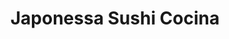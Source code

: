 ---
layout: place
title: "Japonessa Sushi Cocina"
permalink: /washington/seattle/japonessa-sushi-cocina.html
stateAbbr: WA
stateName: Washington
cityName: Seattle
place_id: ChIJUwksT7JqkFQR3kjlZYrA0XY
photos:
  - name: >-
      places/ChIJUwksT7JqkFQR3kjlZYrA0XY/photos/AUy1YQ0ukHBpbqKbTxceq_gsEAk2G4RdO4iID7XyPCjzC1Ei7GBegUK_l8BpOFHEz-9XHlhG6vDIFER9v40JvSUa8OLyublTYJkKyzPL6y5u9YfjKhiNpcL0iItfLG6HD1_5bN38f9Iip1WYHKJDsD923dWVVy4OQq2js6l_00U3RtMCahaMaaMNCbn_yWCqcCruglAUkrG-m24ociKDNiLCjrvGakof8mHzw7tVzNUCa0iYRb1lHcDtXKPGCLcL4PK1pshdGk_Ub7cT9otYKj5TbMG9DvTTFkdoK2eFOE_PJptnHA
    widthPx: 4032
    heightPx: 3024
    authorAttributions:
      - displayName: Japonessa Sushi Cocina
        uri: https://maps.google.com/maps/contrib/109505825473729085092
        photoUri: >-
          https://lh3.googleusercontent.com/a-/ALV-UjU5fwo0Y60ajEtzj7kPBfRLx9abLiDesFWsieQFWmXRXQsQ5eHr=s100-p-k-no-mo
    flagContentUri: >-
      https://www.google.com/local/imagery/report/?cb_client=maps_api_places.places_api&image_key=!1e10!2sAF1QipNwZs8sTaeG3FoDY32WjTRaRc3EfMJK8h5g0kwl&hl=en-US
    googleMapsUri: >-
      https://www.google.com/maps/place//data=!3m4!1e2!3m2!1sAF1QipNwZs8sTaeG3FoDY32WjTRaRc3EfMJK8h5g0kwl!2e10!4m2!3m1!1s0x54906ab24f2c0953:0x76d1c08a65e548de
  - name: >-
      places/ChIJUwksT7JqkFQR3kjlZYrA0XY/photos/AUy1YQ26CGEh9Il2E0w1Ss2ghklu5F3lmUGskyV587iImcEkpVf3BEh49znRAW9QUudW6zWlDCE0t020v8KxHlLgOtMSHxwkRI0tRxcCjkFLLvzwPy5sC3CYYwJWsKI9qO3qp-dyjAcHinSnHfS6rBOKJJep2oGiY3R7OTRmS8BmS6Z79OyPq2c-PjJzx7KO4GS0nTEUXgxaNDl0D-ZhiYjhlyuA-NB_wMPSI8oqB1tMIPuHXjw3X1xmM2j6FbU5Wu8c47-D3lK-6tMy8RbUPZRm8RL43wiMeJtpi_nEs_U7Len-OA
    widthPx: 1063
    heightPx: 1600
    authorAttributions:
      - displayName: Japonessa Sushi Cocina
        uri: https://maps.google.com/maps/contrib/109505825473729085092
        photoUri: >-
          https://lh3.googleusercontent.com/a-/ALV-UjU5fwo0Y60ajEtzj7kPBfRLx9abLiDesFWsieQFWmXRXQsQ5eHr=s100-p-k-no-mo
    flagContentUri: >-
      https://www.google.com/local/imagery/report/?cb_client=maps_api_places.places_api&image_key=!1e10!2sAF1QipMK9xpp4M-Y7FPvRmHEBZpSKox7QEh3q3OWp4eb&hl=en-US
    googleMapsUri: >-
      https://www.google.com/maps/place//data=!3m4!1e2!3m2!1sAF1QipMK9xpp4M-Y7FPvRmHEBZpSKox7QEh3q3OWp4eb!2e10!4m2!3m1!1s0x54906ab24f2c0953:0x76d1c08a65e548de
  - name: >-
      places/ChIJUwksT7JqkFQR3kjlZYrA0XY/photos/AUy1YQ1Je7EI81RVxmQsk7UX5SJXGr3ggXIXAUsSfoCMNJJ4q4tt2ny3XowMl35t1uGHhIln5jhggt2jzlnUqCQUGK8alJi7EFVDeIEF8R9-CQpE7zoY-QwqoUVXOQxZSk-Drj9NX6m38WDXXyA6vDBczB1vaAdBvrPNFeYsf9taOGr9lJIfG2g7TrhpzJ66HTeNfbuemZxXCNxr1pdtP-sAbGmrHlFMKSuedK7KODZnwiyiwCD5Tky-UtL9Mztugg5DPqitZVjMJigZsnun5KJNHz-lJIUhYgoqZ9mFhCWQRxrue6iln7aca8CWA7giOVwZrT3ZKr-a4hp78vsNSkI_VlF7MjNHJwGhtr80YHmfjTMI1FGZozy7N7bFlZkqy4JDeVjlGir1XlwmcKmwaLkT6LxYa7GKc6zU56tBYx_9pfvZYg
    widthPx: 1125
    heightPx: 1290
    authorAttributions:
      - displayName: Anita M
        uri: https://maps.google.com/maps/contrib/106773577802227193947
        photoUri: >-
          https://lh3.googleusercontent.com/a-/ALV-UjVEnbmhunNtvzWuP0ownA7ly7P0zxuNhACXJS30_MMK-J0ZMDK3=s100-p-k-no-mo
    flagContentUri: >-
      https://www.google.com/local/imagery/report/?cb_client=maps_api_places.places_api&image_key=!1e10!2sCIHM0ogKEICAgMCI7MuJYQ&hl=en-US
    googleMapsUri: >-
      https://www.google.com/maps/place//data=!3m4!1e2!3m2!1sCIHM0ogKEICAgMCI7MuJYQ!2e10!4m2!3m1!1s0x54906ab24f2c0953:0x76d1c08a65e548de
  - name: >-
      places/ChIJUwksT7JqkFQR3kjlZYrA0XY/photos/AUy1YQ3ZWemFSWexN-0kc6LaDzQYNItVmz1Lz1OhdvVLw5L0hHu_STGymwSTO3d9uSni-1K_MmiO65ymBC8B8j5dn7H3jvyvcC_SabTD9FmKHctfBcV3F7JZwvJfFgCMbia4EszgBdgfakvRbYe0Z9iyve-EFBBecqS0fRQObb9iq_aWlOTxEibtYLRfvSFb8AlutD6_6Mx9an-Pz9J3Gm2C87b3xuRDe9XrIPp901xmyjCrtd36zOwzER60TmGqsIUmxcZabPdAQmab571pNJRL2k6KVrBrrNJH6BNQWT5gY1KOZA
    widthPx: 527
    heightPx: 517
    authorAttributions:
      - displayName: Japonessa Sushi Cocina
        uri: https://maps.google.com/maps/contrib/109505825473729085092
        photoUri: >-
          https://lh3.googleusercontent.com/a-/ALV-UjU5fwo0Y60ajEtzj7kPBfRLx9abLiDesFWsieQFWmXRXQsQ5eHr=s100-p-k-no-mo
    flagContentUri: >-
      https://www.google.com/local/imagery/report/?cb_client=maps_api_places.places_api&image_key=!1e10!2sAF1QipMESgiYUTEGYd7C9L1J2qhhiFkJTI15gyeKbFAz&hl=en-US
    googleMapsUri: >-
      https://www.google.com/maps/place//data=!3m4!1e2!3m2!1sAF1QipMESgiYUTEGYd7C9L1J2qhhiFkJTI15gyeKbFAz!2e10!4m2!3m1!1s0x54906ab24f2c0953:0x76d1c08a65e548de
  - name: >-
      places/ChIJUwksT7JqkFQR3kjlZYrA0XY/photos/AUy1YQ3Oh9GVNQuhR4CfdTTPVpRfazLTaA0fXm2w7m4t5uRHvSJuuBXVX6azQSd8ezgRtS2OUmy41zOrOBQ8jQaEVVoXjS62uUmafpJ2RMBw4NBNRIQ04S7l4unyakSReghoR1otSEtulhy_qBS1F4WFOk9Pw_B2P2dQeu7ldZ_VFmfzuLEBO-7C1JooII83lhU2OBmmjvkTR1vhsJ5-TYhdOYiIORD2vVLxWWQZXYJoWG4DFtDq-wVIhqrdvswoOKkNGqZfHLGOsVGNidsTcFlj1wfUV4Ur4Gushfw7rDCx0zp_lV4qi7reuG_WWFNQWGxyvR7g04-xPiCOT8qx492QJ7rfluMZNG8bZaypT9d9z3Eq_nzT_ww2KUpILXVfXcBOnshaBZbukMf1BocjR9UseBjwJ2q7YnkFcNb80K6AI8cjEg
    widthPx: 3024
    heightPx: 4032
    authorAttributions:
      - displayName: Drew Streeter
        uri: https://maps.google.com/maps/contrib/102028297914805615923
        photoUri: >-
          https://lh3.googleusercontent.com/a-/ALV-UjU2Ue1UksmpNiHCWDM7jbsygpAE57kzRUKXSG8SLP8Gp6u96Y0=s100-p-k-no-mo
    flagContentUri: >-
      https://www.google.com/local/imagery/report/?cb_client=maps_api_places.places_api&image_key=!1e10!2sCIHM0ogKEICAgMDQk_TgLA&hl=en-US
    googleMapsUri: >-
      https://www.google.com/maps/place//data=!3m4!1e2!3m2!1sCIHM0ogKEICAgMDQk_TgLA!2e10!4m2!3m1!1s0x54906ab24f2c0953:0x76d1c08a65e548de
  - name: >-
      places/ChIJUwksT7JqkFQR3kjlZYrA0XY/photos/AUy1YQ13UMg3JPYeEIpXE42u7_xtGL5HM2SRfZX9s4ZFKiaDE6v-6bbQvd4psEqPjOkdL50d7GhavXfMR8DILuY8PnPOSQV2dFWi9RWr-izkKJCgKD_L-uekDlsZV3eKEDBeyfmHpww94BTnutDKPR8q0fnukwdBPTLOA_qykWrhrRns6NWWJe5gd474dtMOzpPxJkt6FxIAAu5T6FWXHTw-sD52D5tanU7VfLjnb_6XdT3ofnNlwBS7lvA9f8dZy_442Egf5YAUBGTgFM9QR6j3VFFhXs78COVxJ4BbB34-p1kxgZqAwf6fISqPnR6VRyKNLeO7k8sJVNzA9nmTepmkr7Qvp2nCZ5A-Fygg_4542HAuMVQfUhSmCe5k7fJBM59lqYLGBjghRXzuOzUhtakL_Fmx3fIlZdKJeCLXAcDi-WX8wKgZ
    widthPx: 4800
    heightPx: 3600
    authorAttributions:
      - displayName: Ned
        uri: https://maps.google.com/maps/contrib/103940597552698846673
        photoUri: >-
          https://lh3.googleusercontent.com/a-/ALV-UjWbFFex9FPAFDkKgnA8CSjUxfdXrzoY487xeZEDokmwzStbmFAkJQ=s100-p-k-no-mo
    flagContentUri: >-
      https://www.google.com/local/imagery/report/?cb_client=maps_api_places.places_api&image_key=!1e10!2sCIHM0ogKEICAgICX2LPxjwE&hl=en-US
    googleMapsUri: >-
      https://www.google.com/maps/place//data=!3m4!1e2!3m2!1sCIHM0ogKEICAgICX2LPxjwE!2e10!4m2!3m1!1s0x54906ab24f2c0953:0x76d1c08a65e548de
  - name: >-
      places/ChIJUwksT7JqkFQR3kjlZYrA0XY/photos/AUy1YQ0nR4bBdMQNImNBkIFXX-jjHavR0atsxJDIm-y3dQeEF0RO-VrRco95eKwVAMIAL0aTfL-7rVbWJH8D083Y7iWS-Oqgk5l3jDDkii0LqpZTniRzqsaOOeArcjMEBkmLPtFmBOqZTBqlZYcjcpInXxHLEqGlu6W_g5fWNn9gthS5yzyyKXMv_UyQn3nAp2WedwFBAgYMneq3-IPbwEIQRsDlPPlb1PZMPD_kVw8fTlp-70-XvoeWpWKnTegdmHDdC2xqJLgISZWwiJon17zEavp67sSb7aKafB4a2yD1fwPrDw
    widthPx: 1125
    heightPx: 1721
    authorAttributions:
      - displayName: Japonessa Sushi Cocina
        uri: https://maps.google.com/maps/contrib/109505825473729085092
        photoUri: >-
          https://lh3.googleusercontent.com/a-/ALV-UjU5fwo0Y60ajEtzj7kPBfRLx9abLiDesFWsieQFWmXRXQsQ5eHr=s100-p-k-no-mo
    flagContentUri: >-
      https://www.google.com/local/imagery/report/?cb_client=maps_api_places.places_api&image_key=!1e10!2sAF1QipOdVwaKJnz3I42eEv6cceKG8T2zcL8hMp-f-FQS&hl=en-US
    googleMapsUri: >-
      https://www.google.com/maps/place//data=!3m4!1e2!3m2!1sAF1QipOdVwaKJnz3I42eEv6cceKG8T2zcL8hMp-f-FQS!2e10!4m2!3m1!1s0x54906ab24f2c0953:0x76d1c08a65e548de
  - name: >-
      places/ChIJUwksT7JqkFQR3kjlZYrA0XY/photos/AUy1YQ0VOHDZmw0zS_PnORJqqTlsUnACGxLwlZWeWf8fCKUb0G1H970vgXqEC4-3v5O4hcMaExtEGMK7qoOiIiytfZm-JVDYz_S0swqMdPKsTW3lXhzrmbvZwBz_rZ7EHzO_9Q38Z_WRpLj-4Ivl05xcBj21cP32tGPhDT_63Ffxmem4djj63xfLqq9pXCk_uX23WOyOtn_MuflPg1A4sHd6pM_WJGDybfKTELFHmdcOnRXzWX7Q7F9Y-3vEyOzYEsuY0ZFdotThtaqWa4fopvbzNILxRVxoDt6VbOYmasMlGiY8nB5aaA1IrbPPwDF3QAiyFHpJrrrfeo1doi-Eg8bPXCn7smdmWrnhYY6Yp2CLMdiisR7QdzTJ-iSVEX5HGG-JWsKMwXycgqiZ4pcoUb41K9cQSEns1G0pi8qPHJGvFqEIEg
    widthPx: 3072
    heightPx: 2835
    authorAttributions:
      - displayName: Aileen P.
        uri: https://maps.google.com/maps/contrib/112894712901838101043
        photoUri: >-
          https://lh3.googleusercontent.com/a/ACg8ocL9CEwmFkMNSm9BoeijpHJqQZGN3BHcPYqzdMmorucVQjXVlA=s100-p-k-no-mo
    flagContentUri: >-
      https://www.google.com/local/imagery/report/?cb_client=maps_api_places.places_api&image_key=!1e10!2sCIHM0ogKEICAgMCgmoSGVg&hl=en-US
    googleMapsUri: >-
      https://www.google.com/maps/place//data=!3m4!1e2!3m2!1sCIHM0ogKEICAgMCgmoSGVg!2e10!4m2!3m1!1s0x54906ab24f2c0953:0x76d1c08a65e548de
  - name: >-
      places/ChIJUwksT7JqkFQR3kjlZYrA0XY/photos/AUy1YQ1bw-erzQIcnOXbPKBoaDEZE7gxJKTC4X3uszFj9vdHF-YBeEM8-dWR2lyubTdB_4FL9PMlLIRySEkrI-d2HouYfOAYYkTKrC6O9DySmQ9cVVtwDs5rbBxqa4qolZi74MHx94HW4jnA7hFdB16SHu2SKeF_pNGphCPDZDCd5CPfAxypo-ertL-Y7jeASFxWkXkGIWunIA5n4ySUgbvI_jHateEEz2nKfJycWzvMDNVHbFoGgQMOyzGJGe2UD_-Iy2jbr6b_Q9uvSgU3kjQym7LyAyZNsBzudSyhe7ct2if0RLgM6gREQkrmTxVAjv3jdQ9sPBbmEwPaNNp40_XtuHmoylm_gDuPhB-T6f7xdtBbhY8W9AJGcAxb2WpXltZaYgFT9nBMwKp593emWokPfzeEMz5fGIu45m1DNGCLI9nYyVs
    widthPx: 4032
    heightPx: 3024
    authorAttributions:
      - displayName: KMin
        uri: https://maps.google.com/maps/contrib/103688343259923963306
        photoUri: >-
          https://lh3.googleusercontent.com/a-/ALV-UjWF60wp2Ranj-qVE9PufRyLzbpy8PnyAl-sGt6B4uamCRKuRUT-Kg=s100-p-k-no-mo
    flagContentUri: >-
      https://www.google.com/local/imagery/report/?cb_client=maps_api_places.places_api&image_key=!1e10!2sCIHM0ogKEICAgMCAtpKDzgE&hl=en-US
    googleMapsUri: >-
      https://www.google.com/maps/place//data=!3m4!1e2!3m2!1sCIHM0ogKEICAgMCAtpKDzgE!2e10!4m2!3m1!1s0x54906ab24f2c0953:0x76d1c08a65e548de
  - name: >-
      places/ChIJUwksT7JqkFQR3kjlZYrA0XY/photos/AUy1YQ10WbiCuy6_sjkuhs2OyyYxxADsxh1w4Z1PtuKWm4NTCPvOeD9O4XWMlAQtFrqkjUv7HVCBFQCn4KKH8z6xMEn9cRrt7jFSHp1Mqn1X6oyr3iy10GgsI3APkUmjvZuoqzm1wCKIuMBBol7zqaXj3y-Dw3r_1sDGl6GGZHJ94MHJcjLKalJ4Di3GHHhPEXyMkLMDYA9LHinSoBA1KOzx4WM1se3skZOv-7LHHhSyuM11SrgZ_wtHCG2l0JizZCaTOmALtsUksjVzLFwzhUfa1LrZA-M3FbuOVf43g82wBuAF5f0b82TCZ6hk821Te0nSbbazlKnL7MxljN_82uUrfw6gtRmnyE0z6659XJLvyxnwXXG192xUjCS2QdjDtzKh9Repj2abEfzuR8JtHrSC4d2GbdYUgAH8T1Lo8iVQkskXTA
    widthPx: 3072
    heightPx: 4080
    authorAttributions:
      - displayName: Björn Ólafsson
        uri: https://maps.google.com/maps/contrib/114151497186863873994
        photoUri: >-
          https://lh3.googleusercontent.com/a/ACg8ocK7u8j8V6o2IvACY-O6jDo6Y3BD0xRuyPK8_oxzRU3_Gb_-qA=s100-p-k-no-mo
    flagContentUri: >-
      https://www.google.com/local/imagery/report/?cb_client=maps_api_places.places_api&image_key=!1e10!2sCIHM0ogKEICAgICd-szYBQ&hl=en-US
    googleMapsUri: >-
      https://www.google.com/maps/place//data=!3m4!1e2!3m2!1sCIHM0ogKEICAgICd-szYBQ!2e10!4m2!3m1!1s0x54906ab24f2c0953:0x76d1c08a65e548de
address: 1400 1st Ave, Seattle, WA 98101, USA
street: 1400 1st Ave
city: Seattle
state: WA
zip: '98101'
country: USA
neighborhood: Downtown Seattle
latitude: '47.607989'
longitude: '-122.339026'
accessibility_options:
  wheelchairAccessibleParking: false
  wheelchairAccessibleEntrance: true
  wheelchairAccessibleRestroom: true
  wheelchairAccessibleSeating: true
business_status: OPERATIONAL
name: Japonessa Sushi Cocina
google_maps_links:
  directionsUri: >-
    https://www.google.com/maps/dir//''/data=!4m7!4m6!1m1!4e2!1m2!1m1!1s0x54906ab24f2c0953:0x76d1c08a65e548de!3e0
  placeUri: https://maps.google.com/?cid=8561836067255568606
  writeAReviewUri: >-
    https://www.google.com/maps/place//data=!4m3!3m2!1s0x54906ab24f2c0953:0x76d1c08a65e548de!12e1
  reviewsUri: >-
    https://www.google.com/maps/place//data=!4m4!3m3!1s0x54906ab24f2c0953:0x76d1c08a65e548de!9m1!1b1
  photosUri: >-
    https://www.google.com/maps/place//data=!4m3!3m2!1s0x54906ab24f2c0953:0x76d1c08a65e548de!10e5
primary_type: Sushi Restaurant
opening_hours:
  regular: null
  current: null
secondary_opening_hours:
  regular:
    weekdayDescriptions: null
    type: null
  current:
    weekdayDescriptions: null
    type: null
phone: null
price_level: null
price_range: null
rating: null
rating_count: 0
website: null
description: null
reviews: null
parking_options: null
payment_options: null
allow_dogs: null
curbside_pickup: null
delivery: null
dine_in: null
good_for_children: null
good_for_groups: null
good_for_sports: null
live_music: null
menu_for_children: null
outdoor_seating: null
reservable: null
restroom: null
serves_beer: null
serves_breakfast: null
serves_brunch: null
serves_cocktails: null
serves_coffee: null
serves_dinner: null
serves_dessert: null
serves_lunch: null
serves_vegetarian_food: null
serves_wine: null
takeout: null
slug: Japonessa-Sushi-Cocina

---